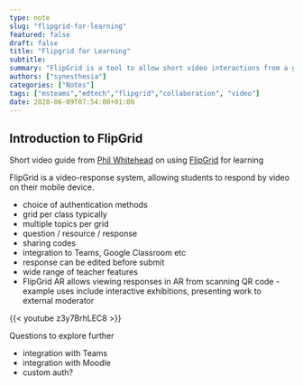 ```yaml
---
type: note
slug: "flipgrid-for-learning"
featured: false
draft: false
title: "Flipgrid for Learning"
subtitle: 
summary: "FlipGrid is a tool to allow short video interactions from a group of students or delegates"
authors: ["synesthesia"]
categories: ["Notes"]
tags: ["msteams","edtech","flipgrid","collaboration", "video"]
date: 2020-06-09T07:54:00+01:00
---
```


## Introduction to FlipGrid

Short video guide from [Phil Whitehead](https://mobile.twitter.com/PhilEdTech) on using [FlipGrid](https://info.flipgrid.com) for learning

FlipGrid is a video-response system, allowing students to respond by video on their mobile device.

- choice of authentication methods
- grid per class typically
- multiple topics per grid
- question / resource / response
- sharing codes 
- integration to Teams, Google Classroom etc
- response can be edited before submit
- wide range of teacher features
- FlipGrid AR allows viewing responses in AR from scanning QR code - example uses include interactive exhibitions, presenting work to external moderator

{{< youtube z3y7BrhLEC8 >}}

Questions to explore further

- integration with Teams
- integration with Moodle
- custom auth?



